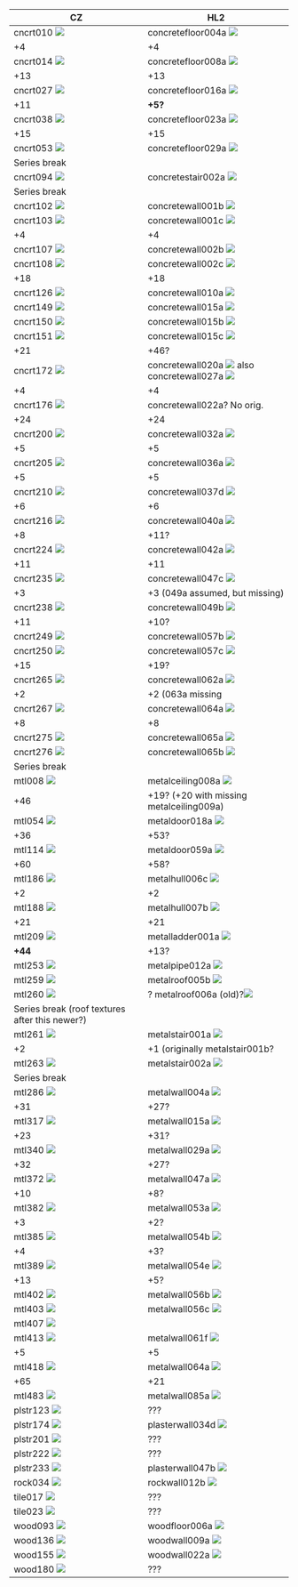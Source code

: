 CZ | HL2
--- | ---
cncrt010 ![](cncrt010_result.png) | concretefloor004a ![](concretefloor004a.png)
+4|+4
cncrt014 ![](cncrt014_result.png)| concretefloor008a ![](concretefloor008a.png)
+13|+13
cncrt027 ![](cncrt027_result.png)| concretefloor016a ![](concretefloor016a.png)
+11|**+5?**
cncrt038 ![](cncrt038_result.png)| concretefloor023a ![](concretefloor023a.png)
+15|+15
cncrt053 ![](cncrt053_result.png)| concretefloor029a ![](concretefloor029a.png)
Series break|
cncrt094 ![](cncrt094_result.png)|concretestair002a ![](concretestair002a.png)
Series break|
cncrt102 ![](cncrt102_result.png)|concretewall001b ![](concretewall001b%201.png)
cncrt103 ![](cncrt103_result.png)|concretewall001c ![](concretewall001c.png)
+4|+4
cncrt107 ![](cncrt107_result.png)|concretewall002b ![](concretewall002b.png)
cncrt108 ![](cncrt108_result.png)|concretewall002c ![](concretewall002c.png)
+18|+18
cncrt126 ![](cncrt126_result.png)|concretewall010a ![](concretewall010a.png)
cncrt149 ![](cncrt149_result.png)|concretewall015a ![](concretewall015a.png)
cncrt150 ![](cncrt150_result.png)|concretewall015b ![](concretewall015b.png)
cncrt151 ![](cncrt151_result.png)|concretewall015c ![](concretewall015c.png)
+21|+46?
cncrt172 ![](cncrt172_result.png)|concretewall020a ![](dev_concretewall020a.png) also <br> concretewall027a ![](concretewall027a.png)
+4|+4
cncrt176 ![](cncrt176_result.png)| concretewall022a? No orig.
+24 | +24
cncrt200 ![](cncrt200_result.png)|concretewall032a ![](concretewall032a.png)
+5|+5
cncrt205 ![](cncrt205_result.png)|concretewall036a ![](concretewall036a.png)
+5|+5
cncrt210 ![](cncrt210_result.png)|concretewall037d ![](concretewall037d.png)
+6|+6
cncrt216 ![](cncrt216_result.png)|concretewall040a ![](concretewall040a.png)
+8|+11?
cncrt224 ![](cncrt224_result.png)|concretewall042a ![](concretewall042a.png)
+11|+11
cncrt235 ![](cncrt235_result.png)|concretewall047c ![](concretewall047c.png)
+3|+3 (049a assumed, but missing)
cncrt238 ![](cncrt238_result.png)|concretewall049b ![](concretewall049b.png)
+11|+10?
cncrt249 ![](cncrt249_result.png)|concretewall057b ![](concretewall057b.png)
cncrt250 ![](cncrt250_result.png)|concretewall057c ![](concretewall057c.png)
+15|+19?
cncrt265 ![](cncrt265_result.png)|concretewall062a ![](concretewall062a.png)
+2|+2 (063a missing
cncrt267 ![](cncrt267_result.png)|concretewall064a ![](concretewall064a.png)
+8|+8
cncrt275 ![](cncrt275_result.png)|concretewall065a ![](concretewall065a.png)
cncrt276 ![](cncrt276_result.png)|concretewall065b ![](concretewall065b.png)
Series break|
mtl008 ![](mtl008_result.png)|metalceiling008a ![](metalceiling008a.png)
+46|+19? (+20 with missing metalceiling009a)
mtl054 ![](mtl054_result.png)|metaldoor018a ![](metaldoor018a.png)
+36|+53?
mtl114 ![](mtl114_result.png)|metaldoor059a ![](metaldoor059a.png)
+60|+58?
mtl186 ![](mtl186_result.png)|metalhull006c ![](metalhull006c.png)
+2|+2
mtl188 ![](mtl188_result.png)|metalhull007b ![](metalhull007b%201.png)
+21|+21
mtl209 ![](mtl209_result.png)|metalladder001a ![](metalladder001a.png)
**+44**|+13?
mtl253 ![](mtl253_result.png)|metalpipe012a ![](metalpipe012a.png)
mtl259 ![](mtl259_result.png)|metalroof005b ![](metalroof005b.png)
mtl260 ![](mtl260_result.png)| ? metalroof006a (old)?![](metalroof006a_height.png)
Series break (roof textures after this newer?)|
mtl261 ![](mtl261_result.png)|metalstair001a ![](metalstair001a.png)
+2|+1 (originally metalstair001b?
mtl263 ![](mtl263_result.png)|metalstair002a ![](metalstair002a.png)
Series break|
mtl286 ![](mtl286_result.png)|metalwall004a ![](metalwall004a.png)
+31|+27?
mtl317 ![](mtl317_result.png)|metalwall015a ![](metalwall015a.png)
+23|+31?
mtl340 ![](mtl340_result.png)|metalwall029a ![](metalwall029a%201.png)
+32|+27?
mtl372 ![](mtl372_result.png)|metalwall047a ![](metalwall047a.png) 
+10|+8?
mtl382 ![](mtl382_result.png)|metalwall053a ![](metalwall053a.png)
+3|+2?
mtl385 ![](mtl385_result.png)|metalwall054b ![](metalwall054b.png)
+4|+3?
mtl389 ![](mtl389_result.png)|metalwall054e ![](metalwall054e.png)
+13|+5?
mtl402 ![](mtl402_result.png)|metalwall056b ![](metalwall056b.png)
mtl403 ![](mtl403_result.png)|metalwall056c ![](metalwall056c.png)
mtl407 ![](mtl407_result.png)| 
mtl413 ![](mtl413_result%201.png)|metalwall061f ![](metalwall061f.png)
+5|+5
mtl418 ![](mtl418_result%201.png)|metalwall064a ![](metalwall064a.png)
+65|+21
mtl483 ![](mtl483_result.png)|metalwall085a ![](metalwall085a.png)
plstr123 ![](plstr123_result.png)| ???
plstr174 ![](plstr174_result%201.png)|plasterwall034d ![](plasterwall034d.png)
plstr201 ![](plstr201_result.png)| ???
plstr222 ![](plstr222_result.png)| ???
plstr233 ![](plstr233_result.png)|plasterwall047b ![](plasterwall047b.png)
rock034 ![](rock034_result.png)|rockwall012b ![](rockwall012b.png)
tile017 ![](tile017_result.png)| ???
tile023 ![](tile023_result.png)| ???
wood093 ![](wood093_result.png)|woodfloor006a ![](woodfloor006a.png)
wood136 ![](wood136_result.png)|woodwall009a ![](woodwall009a.png)
wood155 ![](wood155_result.png)|woodwall022a ![](woodwall022a.png)
wood180 ![](wood180_result.png)| ???
